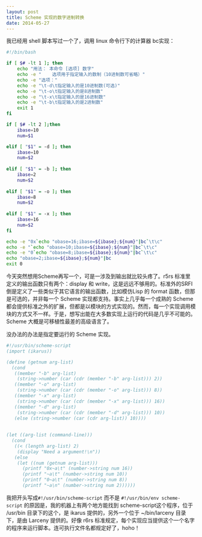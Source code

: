 ```yaml
---
layout: post
title: Scheme 实现的数字进制转换
date: 2014-05-27
---
```


我已经用 shell 脚本写过一个了，调用 linux 命令行下的计算器 bc实现：

```bash
#!/bin/bash

if [ $# -lt 1 ]; then
    echo "用法： 本命令 [选项] 数字"
    echo -e "    选项用于指定输入的数制（10进制数可省略）"
    echo -e "选项："
    echo -e "\t-d\t指定输入的是10进制数(可选)"
    echo -e "\t-o\t指定输入的是8进制数"
    echo -e "\t-x\t指定输入的是16进制数"
    echo -e "\t-b\t指定输入的是2进制数"
    exit 1
fi

if [ $# -lt 2 ];then
    ibase=10
    num=$1

elif [ "$1" = -d ]; then
    ibase=10
    num=$2
    
elif [ "$1" = -b ]; then
    ibase=2
    num=$2
    
elif [ "$1" = -o ]; then
    ibase=8
    num=$2
    
elif [ "$1" = -x ]; then
    ibase=16
    num=$2
fi

echo -e "0x`echo "obase=16;ibase=${ibase};${num}"|bc`\t\c"
echo -e "`echo "obase=10;ibase=${ibase};${num}"|bc`\t\c" 
echo -e "0`echo "obase=8;ibase=${ibase};${num}"|bc`\t\c"
echo "obase=2;ibase=${ibase};${num}"|bc
exit 0
```

今天突然想用Scheme再写一个，可是一涉及到输出就比较头疼了。r5rs 标准里定义的输出函数只有两个：display 和 write，这是远远不够用的。标准外的SRFI倒是定义了一些类似于其它语言的输出函数，比如模仿Lisp 的 format 函数，但那是可选的，并非每一个 Scheme 实现都支持。事实上几乎每一个成熟的 Scheme 都会提供标准之外的扩展，但都是以模块的方式实现的。然而，每一个实现调用模块的方式又不一样。于是，想写出能在大多数实现上运行的代码是几乎不可能的。Scheme 大概是可移植性最差的高级语言了。

没办法的办法是指定要运行的 Scheme 实现。

```scheme
#!/usr/bin/scheme-script
(import (ikarus))

(define (getnum arg-list)
  (cond
   ((member "-b" arg-list)
    (string->number (car (cdr (member "-b" arg-list))) 2))
   ((member "-o" arg-list)
    (string->number (car (cdr (member "-o" arg-list))) 8))
   ((member "-x" arg-list)
    (string->number (car (cdr (member "-x" arg-list))) 16))
   ((member "-d" arg-list)
    (string->number (car (cdr (member "-d" arg-list))) 10))
   (else (string->number (car (cdr arg-list)) 10))))
   
   
(let ((arg-list (command-line)))
  (cond
   ((< (length arg-list) 2)
    (display "Need a argument!\n"))
   (else
    (let ((num (getnum arg-list)))
      (printf "0x~a\t" (number->string num 16))
      (printf "~a\t" (number->string num 10))
      (printf "0~a\t" (number->string num 8))
      (printf "~a\n" (number->string num 2))))))
```

我把开头写成`#!/usr/bin/scheme-script` 而不是 `#!/usr/bin/env scheme-script` 的原因是，我的机器上有两个地方能找到 scheme-script这个程序，位于 /usr/bin 目录下的这个，是 ikarus 提供的，另外一个位于 ~/bin/larceny 目录下，是由 Larceny 提供的。好像 r6rs 标准规定，每个实现应当提供这个一个名字的程序来运行脚本。连可执行文件名都规定好了，hoho！
